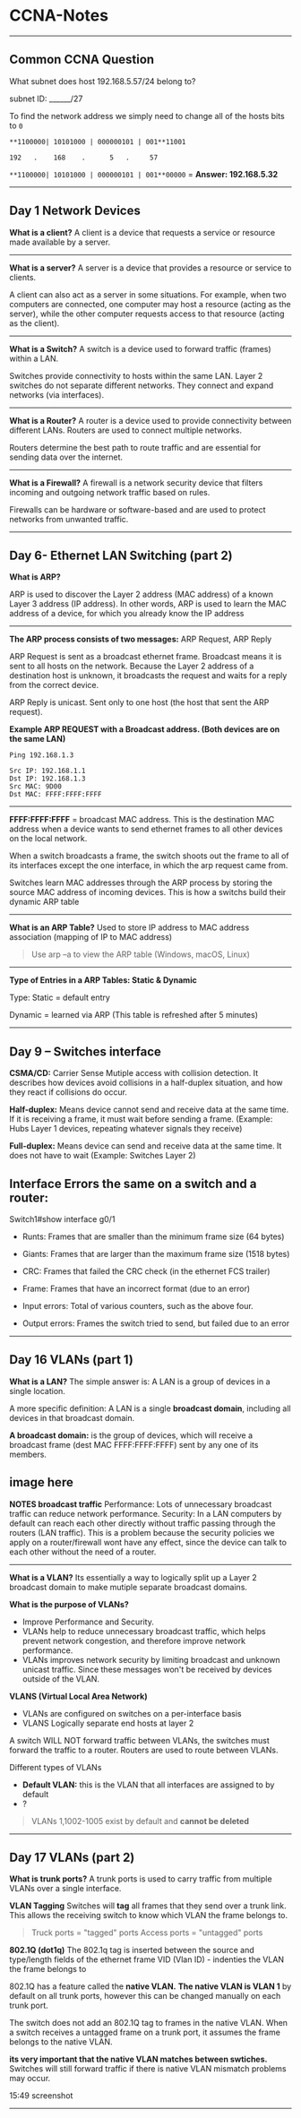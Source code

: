 # CCNA-Notes

--------

## Common CCNA Question 
What subnet does host 192.168.5.57/24 belong to?

subnet ID: ______/27

To find the network address we simply need to change all of the hosts bits to `0`

`**1100000| 10101000 | 000000101 | 001**11001`

 `192   .    168    .      5   .     57`

`**1100000| 10101000 | 000000101 | 001**00000` = **Answer: 192.168.5.32**



-------

## Day 1 Network Devices

**What is a client?**
A client is a device that requests a service or resource made available by a server.

----

**What is a server?**
A server is a device that provides a resource or service to clients.

A client can also act as a server in some situations. For example, when two computers are connected, one computer may host a resource (acting as the server), while the other computer requests access to that resource (acting as the client).

----

**What is a Switch?**
A switch is a device used to forward traffic (frames) within a LAN.

Switches provide connectivity to hosts within the same LAN. Layer 2 switches do not separate different networks. They connect and expand networks (via interfaces).

----

**What is a Router?**
A router is a device used to provide connectivity between different LANs. Routers are used to connect multiple networks.

Routers determine the best path to route traffic and are essential for sending data over the internet.

----

**What is a Firewall?**
A firewall is a network security device that filters incoming and outgoing network traffic based on rules.

Firewalls can be hardware or software-based and are used to protect networks from unwanted traffic.

------
## Day 6- Ethernet LAN Switching (part 2)

**What is ARP?** 

ARP is used to discover the Layer 2 address (MAC address) of a known Layer 3 address (IP address). In other words, ARP is used to learn the MAC address of a device, for which you already know the IP address

----
**The ARP process consists of two messages:** ARP Request, ARP Reply

ARP Request is sent as a broadcast ethernet frame. Broadcast means it is sent to all hosts on the network. Because the Layer 2 address of a destination host is unknown, it broadcasts the request and waits for a reply from the correct device. 

ARP Reply is unicast. Sent only to one host (the host that sent the ARP request).

**Example ARP REQUEST with a Broadcast address. (Both devices are on the same LAN)**

```
Ping 192.168.1.3

Src IP: 192.168.1.1  
Dst IP: 192.168.1.3  
Src MAC: 9D00  
Dst MAC: FFFF:FFFF:FFFF
```
---------
**FFFF:FFFF:FFFF** = broadcast MAC address. This is the destination MAC address when a device wants to send ethernet frames to all other devices on the local network.

When a switch broadcasts a frame, the switch shoots out the frame to all of its interfaces except the one interface, in which the arp request came from. 

Switches learn MAC addresses through the ARP process by storing the source MAC address of incoming devices. This is how a switchs build their dynamic ARP table

------
**What is an ARP Table?** 
Used to store IP address to MAC address association (mapping of IP to MAC address) 

> Use arp –a to view the ARP table (Windows, macOS, Linux)

------------
**Type of Entries in a ARP Tables: Static & Dynamic**

Type: Static = default entry

Dynamic = learned via ARP (This table is refreshed after 5 minutes)

-----
## Day 9 – Switches interface 
**CSMA/CD:** Carrier Sense Mutiple access with collision detection.
It describes how devices avoid collisions in a half-duplex situation, and how they react if collisions do occur. 

**Half-duplex:** Means device cannot send and receive data at the same time. If it is receiving a frame, it must wait before sending a frame.  (Example: Hubs Layer 1 devices, repeating whatever signals they receive)

**Full-duplex:** Means device can send and receive data at the same time. It does not have to wait (Example: Switches Layer 2)

## Interface Errors the same on a switch and a router:
Switch1#show interface g0/1

- Runts: Frames that are smaller than the minimum frame size (64 bytes)

- Giants: Frames that are larger than the maximum frame size (1518 bytes)

- CRC: Frames that failed the CRC check (in the ethernet FCS trailer)

- Frame: Frames that have an incorrect format (due to an error)

- Input errors: Total of various counters, such as the above four. 

- Output errors: Frames the switch tried to send, but failed due to an error

----
## Day 16 VLANs (part 1)

**What is a LAN?** 
The simple answer is: A LAN is a group of devices in a single location.

A more specific definition: A LAN is a single **broadcast domain**, including all devices in that broadcast domain. 

**A broadcast domain:** is the group of devices, which will receive a broadcast frame (dest MAC FFFF:FFFF:FFFF) sent by any one of its members.

## image here

**NOTES broadcast traffic** 
Performance: Lots of unnecessary broadcast traffic can reduce network performance. 
Security: In a LAN computers by default can reach each other directly without traffic passing through the routers (LAN traffic). This is a problem because the security policies we apply on a router/firewall wont have any effect, since the device can talk to each other without the need of a router.   

---------

**What is a VLAN?**
Its essentially a way to logically split up a Layer 2 broadcast domain to make mutiple separate broadcast domains. 

**What is the purpose of VLANs?**
- Improve Performance and Security.
- VLANs help to reduce unnecessary broadcast traffic, which helps prevent network congestion, and therefore improve network performance.
- VLANs improves network security by limiting broadcast and unknown unicast traffic. Since these messages won't be received by devices outside of the VLAN. 
 
**VLANS (Virtual Local Area Network)**
- VLANs are configured on switches on a per-interface basis
- VLANS Logically separate end hosts at layer 2

A switch WILL NOT forward traffic between VLANs, the switches must forward the traffic to a router. Routers are used to route between VLANs. 

Different types of VLANs
- **Default VLAN:** this is the VLAN that all interfaces are assigned to by default
- ?

> VLANs 1,1002-1005 exist by default and **cannot be deleted**
 
----
## Day 17 VLANs (part 2)

**What is trunk ports?** 
A trunk ports is used to carry traffic from multiple VLANs over a single interface. 

**VLAN Tagging**
Switches will **tag** all frames that they send over a trunk link. This allows the receiving switch to know which VLAN the frame belongs to. 

> Truck ports = "tagged" ports
> Access ports = "untagged" ports 

**802.1Q (dot1q)**
The 802.1q tag is inserted between the source and type/length fields of the ethernet frame
VID (Vlan ID) - indenties the VLAN the frame belongs to 

802.1Q has a feature called the **native VLAN.** 
**The native VLAN is VLAN 1** by default on all trunk ports, however this can be changed manually on each trunk port. 

The switch does not add an 802.1Q tag to frames in the native VLAN. 
When a switch receives a untagged frame on a trunk port, it assumes the frame belongs to the native VLAN.

**its very important that the native VLAN matches between swtiches.** Switches will still forward traffic if there is native VLAN mismatch problems may occur. 

15:49 screenshot 

------





